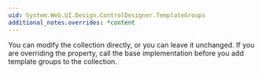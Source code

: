 ```yaml
---
uid: System.Web.UI.Design.ControlDesigner.TemplateGroups
additional_notes.overrides: *content
---
```


<p>You can modify the <xref href="System.Web.UI.Design.ControlDesigner.TemplateGroups"></xref> collection directly, or you can leave it unchanged. If you are overriding the <xref href="System.Web.UI.Design.ControlDesigner.TemplateGroups"></xref> property, call the base implementation before you add template groups to the collection.</p>


